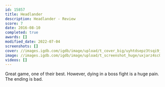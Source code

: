 ```yaml
---
id: 15857
title: Headlander
description: Headlander - Review
score: 7
date: 2016-08-10
completed: true
awards: []
modified_date: 2022-07-04
screenshots: []
cover: //images.igdb.com/igdb/image/upload/t_cover_big/uyhtdsepz3tsqi9j55m5.jpg
image: //images.igdb.com/igdb/image/upload/t_screenshot_huge/uxjarz4sc0j8ic1e559k.jpg
videos: []
---
```

Great game, one of their best. However, dying in a boss fight is a huge pain. The ending is bad.